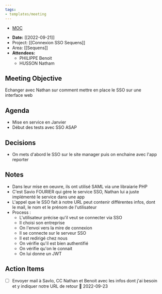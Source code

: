 ```yaml
---
tags:
- templates/meeting
---
```

<nav aria-label="Breadcrumb" class="custom-breadcrumb">
    <ul>
        <li><a href="obsidian://advanced-uri?vault=Donaldo&filepath=MOC"> MOC</a></li>
    </ul>
</nav>

- **Date:**  [[2022-09-21]]
- Project: [[Connexion SSO Sequens]]
- Area: [[Sequens]]
- **Attendees:** 
	- PHILIPPE Benoit
	- HUSSON Natham

## Meeting Objective
Echanger avec Nathan sur comment mettre en place le SSO sur une interface web

## Agenda
- Mise en service en Janvier
- Début des tests avec SSO ASAP

## Decisions
- On mets d'abord le SSO sur le site manager puis on enchaine avec l'app reporter

## Notes
- Dans leur mise en oeuvre, ils ont utilisé SAML via une libraiarie PHP
- C'est Savio FOURIER qui gère le service SSO, Nathan lui a juste implémenté le service dans une app
- L'appel que le SSO fait à notre URL peut contenir différentes infos, dont le mail, le nom et le prénom de l'utilisateur
- Process : 
	- L'utilisateur précise qu'il veut se connecter via SSO
	- Il choisi son entreprise
	- On l'envoi vers la mire de connexion
	- Il se connecte sur le serveur SSO
	- Il est redirigé chez nous
	- On vérifie qu'il est bien authentifié
	- On vérifie qu'on le connait
	- On lui donne un JWT

## Action Items
- [ ] Envoyer mail à SavIo, CC Nathan et Benoit avec les infos dont j'ai besoin et y indiquer notre URL de retour 📅 2022-09-23 
